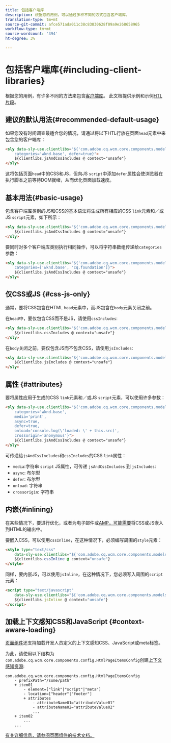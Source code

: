 ```yaml
---
title: 包括客户端库
description: 根据您的用例，可以通过多种不同的方式包含客户端库。
translation-type: tm+mt
source-git-commit: afce571ada011c38c83830628f09a9e268658965
workflow-type: tm+mt
source-wordcount: '394'
ht-degree: 3%

---
```



# 包括客户端库{#including-client-libraries}

根据您的用例，有许多不同的方法来包含[客户端库](/help/developing/archetype/uifrontend.md#clientlibs)。 此文档提供示例和示例[HTL片段](https://docs.adobe.com/content/help/zh-Hans/experience-manager-htl/using/overview.html)。

## 建议的默认用法{#recommended-default-usage}

如果您没有时间调查最适合您的情况，请通过将以下HTL行放在页面`head`元素中来包含您的客户端库：

```html
<sly data-sly-use.clientlibs="${'com.adobe.cq.wcm.core.components.models.ClientLibraries' @
    categories='wknd.base', defer=true}">
    ${clientlibs.jsAndCssIncludes @ context="unsafe"}
</sly>
```

这将包括页面`head`中的CSS和JS，但向JS `script`中添加`defer`属性会使浏览器在执行脚本之前等待DOM就绪，从而优化页面加载速度。

## 基本用法{#basic-usage}

包含客户端库类别的JS和CSS的基本语法将生成所有相应的CSS `link`元素和／或JS `script`元素，如下所示：

```html
<sly data-sly-use.clientlibs="${'com.adobe.cq.wcm.core.components.models.ClientLibraries' @ categories='wknd.base'}">
    ${clientlibs.jsAndCssIncludes @ context="unsafe"}
</sly>
```

要同时对多个客户端库类别执行相同操作，可以将字符串数组传递给`categories`参数：

```html
<sly data-sly-use.clientlibs="${'com.adobe.cq.wcm.core.components.models.ClientLibraries' @
    categories=['wknd.base', 'cq.foundation']}">
    ${clientlibs.jsAndCssIncludes @ context="unsafe"}
</sly>
```

## 仅CSS或JS {#css-js-only}

通常，要将CSS包含在HTML `head`元素中，而JS包含在`body`元素关闭之前。

在`head`中，要仅包含CSS而不是JS，请使用`cssIncludes`:

```html
<sly data-sly-use.clientlibs="${'com.adobe.cq.wcm.core.components.models.ClientLibraries' @ categories='wknd.base'}">
    ${clientlibs.cssIncludes @ context="unsafe"}
</sly>
```

在`body`关闭之前，要仅包含JS而不包含CSS，请使用`jsIncludes`:

```html
<sly data-sly-use.clientlibs="${'com.adobe.cq.wcm.core.components.models.ClientLibraries' @ categories='wknd.base'}">
    ${clientlibs.jsIncludes @ context="unsafe"}
</sly>
```

## 属性 {#attributes}

要将属性应用于生成的CSS `link`元素和／或JS `script`元素，可以使用许多参数：

```html
<sly data-sly-use.clientlibs="${'com.adobe.cq.wcm.core.components.models.ClientLibraries' @
    categories='wknd.base',
    media='print',
    async=true,
    defer=true,
    onload='console.log(\'loaded: \' + this.src)',
    crossorigin='anonymous'}">
    ${clientlibs.jsAndCssIncludes @ context="unsafe"}
</sly>
```

可传递给`jsAndCssIncludes`和`cssIncludes`的CSS `link`属性：

* `media`:字符串 `script` JS属性，可传递 `jsAndCssIncludes` 到 `jsIncludes`:
* `async`: 布尔型
* `defer`: 布尔型
* `onload`: 字符串
* `crossorigin`: 字符串

## 内嵌{#inlining}

在某些情况下，要进行优化，或者为电子邮件或[AMP，可能需要](amp.md)将CSS或JS嵌入到HTML的输出中。

要嵌入CSS，可以使用`cssInline`，在这种情况下，必须编写周围的`style`元素：

```html
<style type="text/css"
    data-sly-use.clientlibs="${'com.adobe.cq.wcm.core.components.models.ClientLibraries' @ categories='wknd.base'}">
    ${clientlibs.cssInline @ context="unsafe"}
</style>
```

同样，要内嵌JS，可以使用`jsInline`，在这种情况下，您必须写入周围的`script`元素：

```html
<script type="text/javascript"
    data-sly-use.clientlibs="${'com.adobe.cq.wcm.core.components.models.ClientLibraries' @ categories='wknd.base'}">
    ${clientlibs.jsInline @ context="unsafe"}
</script>
```

## 加载上下文感知CSS和JavaScript {#context-aware-loading}

[页面组件](/help/components/page.md)还支持加载开发人员定义的上下文感知CSS、JavaScript或meta标签。

为此，请使用以下结构为`com.adobe.cq.wcm.core.components.config.HtmlPageItemsConfig`创建[上下文感知资源](context-aware-configs.md):

```text
com.adobe.cq.wcm.core.components.config.HtmlPageItemsConfig
    - prefixPath="/some/path"
    + item01
        - element=["link"|"script"|"meta"]
        - location=["header"|"footer"]
        + attributes
            - attributeName01="attributeValue01"
            - attributeName02="attributeValue02"
            ...
    + item02
        ...
    ...
```

[有关详细信息，请参阅页面组件的技术文档。](https://github.com/adobe/aem-core-wcm-components/tree/master/content/src/content/jcr_root/apps/core/wcm/components/page/v2/page#loading-of-context-aware-cssjs)
